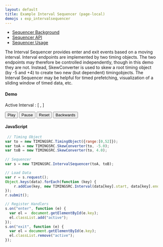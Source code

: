 ```yaml
---
layout: default
title: Example Interval Sequencer (page-local)
demojs : exp_intervalsequencer
---
```


<style type="text/css">
	.active {color:red}
</style> 


- [Sequencer Background](background_sequencer.html)
- [Sequencer API](api_sequencer.html) 
- [Sequencer Usage](usage_sequencer.html)

The Interval Sequencer provides enter and exit events based on a moving interval. Interval endpoints are implemented by two timing objects.
The two endpoints may therefore be controlled independently, though in this demo they are not. Instead, SkewConverter is used to skew a root timing object (by -5 and +4) to create two new (but dependent) timingobjects. The Interval Sequencer may be helpful for timed prefetching, visualization of a sliding window of timed data, etc.
  

#### Demo

<p>
  <!-- Timing Objects position --> 
  Active Interval : [ <span style="font-weight:bold" id="posBefore"></span>, <span style="font-weight:bold" id="posAfter"></span> ]
</p>
<p>
  <!-- Timing Object Controls -->
  <button id="play">Play</button>
  <button id="pause">Pause</button>
  <button id="reset">Reset</button>
  <button id="backwards">Backwards</button>
</p>
<p>
  <div id="data"></div>
</p>


#### JavaScript

```javascript
 // Timing Object
var to = new TIMINGSRC.TimingObject({range:[0,52]});
var toA = new TIMINGSRC.SkewConverter(to, -5.0);
var toB = new TIMINGSRC.SkewConverter(to, 4.0);
      
// Sequencer
var s = new TIMINGSRC.IntervalSequencer(toA, toB);    

// Load Data
var r = s.request();
Object.keys(data).forEach(function (key) {
	r.addCue(key, new TIMINGSRC.Interval(data[key].start, data[key].end));
});
r.submit();

// Register Handlers
s.on("enter", function (e) {
  var el =  document.getElementById(e.key);
  el.classList.add("active");
});
s.on("exit", function (e) {
  var el = document.getElementById(e.key);
  el.classList.remove("active");
});

```    
